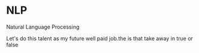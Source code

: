 # NLP
Natural Language Processing
  
Let's do this talent as my future well paid job.the
is that take away
in true or false
